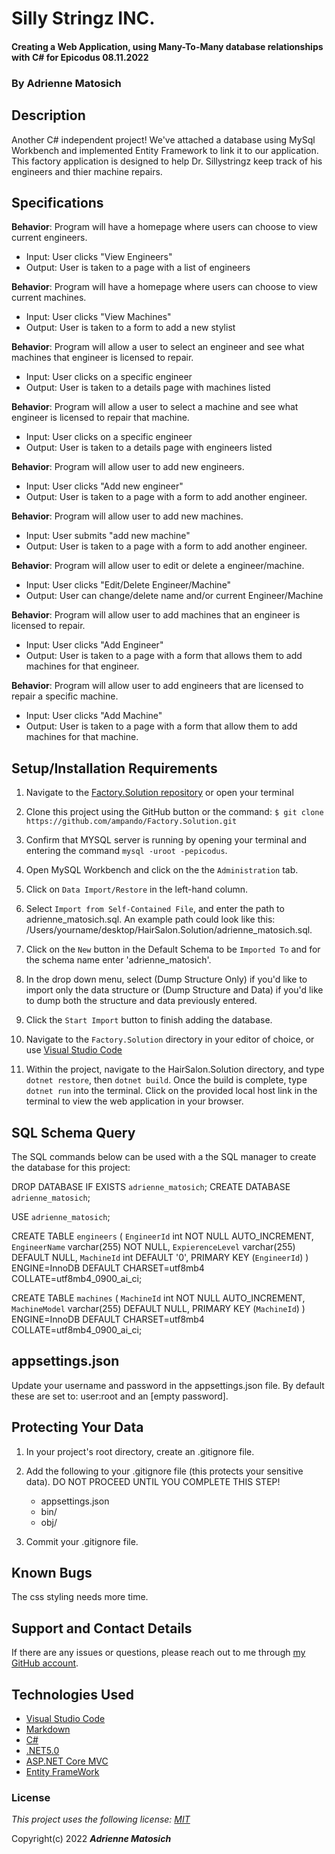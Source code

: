 # Silly Stringz INC. 

#### Creating a Web Application, using Many-To-Many database relationships with C# for Epicodus 08.11.2022

### By Adrienne Matosich 

## Description

Another C# independent project! We've attached a database using MySql Workbench and implemented Entity Framework to link it to our application. This factory application is designed to help Dr. Sillystringz keep track of his engineers and thier machine repairs.

## Specifications

**Behavior**: Program will have a homepage where users can choose to view current engineers.
  * Input: User clicks "View Engineers"
  * Output: User is taken to a page with a list of engineers

**Behavior**: Program will have a homepage where users can choose to view current machines.
  * Input: User clicks "View Machines"
  * Output: User is taken to a form to add a new stylist

**Behavior**: Program will allow a user to select an engineer and see what machines that engineer is licensed to repair.
  * Input: User clicks on a specific engineer
  * Output: User is taken to a details page with machines listed

**Behavior**: Program will allow a user to select a machine and see what engineer is licensed to repair that machine.
  * Input: User clicks on a specific engineer
  * Output: User is taken to a details page with engineers listed

 **Behavior**: Program will allow user to add new engineers.
  * Input: User clicks "Add new engineer"
  * Output: User is taken to a page with a form to add another engineer.

**Behavior**: Program will allow user to add new machines.
  * Input: User submits "add new machine"
  * Output: User is taken to a page with a form to add another engineer.

**Behavior**: Program will allow user to edit or delete a engineer/machine.
  * Input: User clicks "Edit/Delete Engineer/Machine"
  * Output: User can change/delete name and/or current Engineer/Machine

**Behavior**: Program will allow user to add machines that an engineer is licensed to repair.
  * Input: User clicks "Add Engineer"
  * Output: User is taken to a page with a form that allows them to add machines for that engineer.

**Behavior**: Program will allow user to add engineers that are licensed to repair a specific machine. 
  * Input: User clicks "Add Machine"
  * Output: User is taken to a page with a form that allow them to add machines for that machine.

## Setup/Installation Requirements

1.  Navigate to the [Factory.Solution repository](https://github.com/ampando/Factory.Solution) or open your terminal

2. Clone this project using the GitHub button or the command:
`$ git clone https://github.com/ampando/Factory.Solution.git`

3. Confirm that MYSQL server is running by opening your terminal and entering the command `mysql -uroot -pepicodus`.

4. Open MySQL Workbench and click on the the `Administration` tab. 

5. Click on `Data Import/Restore` in the left-hand column.

6. Select `Import from Self-Contained File`, and enter the path to adrienne_matosich.sql. An example path could look like this: /Users/yourname/desktop/HairSalon.Solution/adrienne_matosich.sql.

7. Click on the `New` button in the Default Schema to be `Imported To` and for the schema name enter 'adrienne_matosich'.

8. In the drop down menu, select (Dump Structure Only) if you'd like to import only the data structure or (Dump Structure and Data) if you'd like to dump both the structure and data previously entered. 

9. Click the `Start Import` button to finish adding the database.

10. Navigate to the `Factory.Solution` directory in your editor of choice, or use [Visual Studio Code](https://code.visualstudio.com/)

11. Within the project, navigate to the HairSalon.Solution directory, and type `dotnet restore`, then `dotnet build`. Once the build is complete, type `dotnet run` into the terminal. Click on the provided local host link in the terminal to view the web application in your browser.

## SQL Schema Query

The SQL commands below can be used with a the SQL manager to create the database for this project:

DROP DATABASE IF EXISTS `adrienne_matosich`;
CREATE DATABASE `adrienne_matosich`;

USE `adrienne_matosich`;

CREATE TABLE `engineers` (
  `EngineerId` int NOT NULL AUTO_INCREMENT,
  `EngineerName` varchar(255) NOT NULL,
  `ExpierenceLevel` varchar(255) DEFAULT NULL,
  `MachineId` int DEFAULT '0',
  PRIMARY KEY (`EngineerId`)
) ENGINE=InnoDB DEFAULT CHARSET=utf8mb4 COLLATE=utf8mb4_0900_ai_ci;

CREATE TABLE `machines` (
  `MachineId` int NOT NULL AUTO_INCREMENT,
  `MachineModel` varchar(255) DEFAULT NULL,
  PRIMARY KEY (`MachineId`)
) ENGINE=InnoDB DEFAULT CHARSET=utf8mb4 COLLATE=utf8mb4_0900_ai_ci;

## appsettings.json

Update your username and password in the appsettings.json file. By default these are set to:
user:root and an [empty password].

## Protecting Your Data

1. In your project's root directory, create an .gitignore file.

2. Add the following to your .gitignore file (this protects your sensitive data).
    DO NOT PROCEED UNTIL YOU COMPLETE THIS STEP!
    * appsettings.json
    * bin/
    * obj/

3. Commit your .gitignore file.

## Known Bugs

The css styling needs more time. 

## Support and Contact Details

If there are any issues or questions, please reach out to me through [my GitHub account](https://github.com/ampando).

## Technologies Used

*  [Visual Studio Code](https://code.visualstudio.com/)
*  [Markdown](https://daringfireball.net/projects/markdown/)
*  [C#](https://docs.microsoft.com/en-us/dotnet/csharp/)
*  [.NET5.0](https://dotnet.microsoft.com/download/dotnet-core/net5.0)
*  [ASP.NET Core MVC](https://docs.microsoft.com/en-us/aspnet/core/mvc/overview?view=aspnetcore-3.1)
*  [Entity FrameWork](https://docs.microsoft.com/en-us/ef/)

### License

*This project uses the following license: [MIT](https://opensource.org/licenses/MIT)*

Copyright(c) 2022  **_Adrienne Matosich_** 